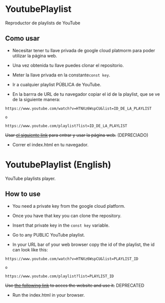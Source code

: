# YoutubePlaylist
Reproductor de playlists de YouTube


## Como usar

- Necesitar tener tu llave privada de google cloud platmorm para poder utilizar la página web.

- Una vez obtenida tu llave puedes clonar el repositorio.

- Meter la llave privada en la constante`const key`.

- Ir a cualquier playlist PÚBLICA de YouTube.

- En la barrra de URL de tu navegador copiar el id de la playlist, que se ve de la siguiente manera:
```
https://www.youtube.com/watch?v=HTNXz6WspCU&list=ID_DE_LA_PLAYLIST

o

https://www.youtube.com/playlist?list=ID_DE_LA_PLAYLIST
```
~~Usar [el siguiente link](https://casanalo0703.github.io/YoutubePlaylist/) para entrar y usar la página web.~~ (DEPRECIADO)
- Correr el index.html en tu navegador.

# YoutubePlaylist (English)
YouTube playlists player.

## How to use

- You need a private key from the google cloud platform.

- Once you have that key you can clone the repository.

- Insert that private key in the `const key` variable.

- Go to any PUBLIC YouTube playlist.

- In your URL bar of your web browser copy the id of the playlist, the id can look like this:
```
https://www.youtube.com/watch?v=HTNXz6WspCU&list=PLAYLIST_ID

o

https://www.youtube.com/playlist?list=PLAYLIST_ID
```
~~Use [the following link](https://casanalo0703.github.io/YoutubePlaylist/) to acces the website and use it.~~ DEPRECATED

- Run the index.html in your browser.

